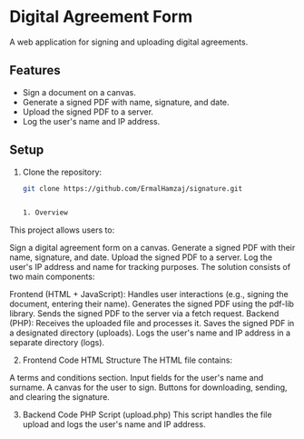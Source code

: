 # Digital Agreement Form

A web application for signing and uploading digital agreements.

## Features
- Sign a document on a canvas.
- Generate a signed PDF with name, signature, and date.
- Upload the signed PDF to a server.
- Log the user's name and IP address.

## Setup
1. Clone the repository:
   ```bash
   git clone https://github.com/ErmalHamzaj/signature.git


   1. Overview
This project allows users to:

Sign a digital agreement form on a canvas.
Generate a signed PDF with their name, signature, and date.
Upload the signed PDF to a server.
Log the user's IP address and name for tracking purposes.
The solution consists of two main components:

Frontend (HTML + JavaScript):
Handles user interactions (e.g., signing the document, entering their name).
Generates the signed PDF using the pdf-lib library.
Sends the signed PDF to the server via a fetch request.
Backend (PHP):
Receives the uploaded file and processes it.
Saves the signed PDF in a designated directory (uploads).
Logs the user's name and IP address in a separate directory (logs).


2. Frontend Code
HTML Structure
The HTML file contains:

A terms and conditions section.
Input fields for the user's name and surname.
A canvas for the user to sign.
Buttons for downloading, sending, and clearing the signature.


3. Backend Code
PHP Script (upload.php)
This script handles the file upload and logs the user's name and IP address.

